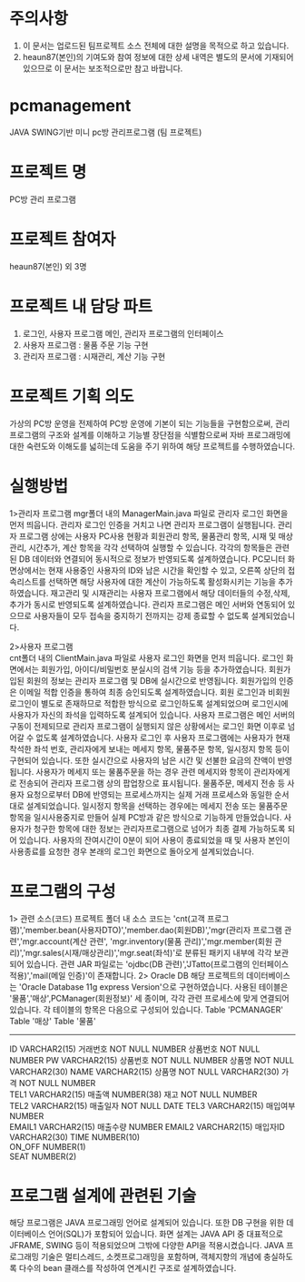 # 주의사항
 1. 이 문서는 업로드된 팀프로젝트 소스 전체에 대한 설명을 목적으로 하고 있습니다. 
 2. heaun87(본인)의 기여도와 참여 정보에 대한 상세 내역은 별도의 문서에 기재되어 있으므로 이 문서는 보조적으로만 참고 바랍니다.  
 
# pcmanagement
JAVA SWING기반 미니 pc방 관리프로그램 (팀 프로젝트)

# 프로젝트 명
 PC방 관리 프로그램

# 프로젝트 참여자 
 heaun87(본인) 외 3명

# 프로젝트 내 담당 파트
 1. 로그인, 사용자 프로그램 메인, 관리자 프로그램의 인터페이스
 2. 사용자 프로그램 : 물품 주문 기능 구현
 3. 관리자 프로그램 : 시재관리, 계산 기능 구현
 
# 프로젝트 기획 의도
 가상의 PC방 운영을 전제하여 PC방 운영에 기본이 되는 기능들을
구현함으로써, 관리 프로그램의 구조와 설계를 이해하고 기능별 장단점을 식별함으로써 자바
프로그래밍에 대한 숙련도와 이해도를 넓히는데 도움을 주기 위하여 해당 프로젝트를 수행하였습니다.

# 실행방법

  1>관리자 프로그램
 mgr폴더 내의 ManagerMain.java 파일로 관리자 로그인 화면을 먼저 띄웁니다. 관리자 로그인 인증을 
거치고 나면 관리자 프로그램이 실행됩니다.  관리자 프로그램 상에는 사용자 PC사용 현황과 회원관리 항목, 
물품관리 항목, 시재 및 매상관리, 시간추가, 계산 항목을 각각 선택하여 실행할 수 있습니다.
 각각의 항목들은 관련된 DB 데이터와 연결되어 동시적으로 정보가 반영되도록 설계하였습니다.
PC모니터 화면상에서는 현재 사용중인 사용자의 ID와 남은 시간을 확인할 수 있고, 오른쪽 상단의
접속리스트를 선택하면 해당 사용자에 대한 계산이 가능하도록 활성화시키는 기능을 추가하였습니다. 재고관리
및 시재관리는 사용자 프로그램에서 해당 데이터들의 수정,삭제,추가가 동시로 반영되도록 설계하였습니다.
관리자 프로그램은 메인 서버와 연동되어 있으므로 사용자들이 모두 접속을 중지하기 전까지는 강제 종료할 수 
없도록 설계되었습니다.

   2>사용자  프로그램   
  cnt폴더 내의 ClientMain.java 파일로 사용자 로그인 화면을 먼저 띄웁니다. 로그인 화면에서는 회원가입,
아이디/비밀번호 분실시의 검색 기능 등을 추가하였습니다. 회원가입된 회원의 정보는 관리자 프로그램 및
DB에 실시간으로 반영됩니다. 회원가입의 인증은 이메일 적합 인증을 통하여 최종 승인되도록 설계하였습니다.
회원 로그인과 비회원 로그인이 별도로 존재하므로 적합한 방식으로 로그인하도록 설계되었으며 로그인시에 사용자가 자신의
좌석을 입력하도록 설계되어 있습니다. 
사용자 프로그램은 메인 서버의 구동이 전제되므로 관리자 프로그램이 실행되지 않은 상황에서는 로그인 화면 이후로 넘어갈 수
없도록 설계하였습니다. 사용자 로그인 후 사용자 프로그램에는 사용자가 현재 착석한 좌석 번호, 관리자에게 보내는 메세지 항목,
물품주문 항목, 일시정지 항목 등이 구현되어 있습니다.  또한 실시간으로 사용자의 남은 시간 및 선불한 요금의 잔액이
반영됩니다. 사용자가 메세지 또는 물품주문을 하는 경우 관련 메세지와 항목이 관리자에게로 전송되어 관리자 프로그램 상의
팝업창으로 표시됩니다. 물품주문, 메세지 전송 등 사용자 요청으로부터 DB에 반영되는 프로세스까지는 실제 거래 프로세스와
동일한 순서대로 설계되었습니다. 일시정지 항목을 선택하는 경우에는 메세지 전송 또는 물품주문 항목을 일시사용중지로 만들어
실제 PC방과 같은 방식으로 기능하게 만들었습니다. 사용자가 청구한 항목에 대한 정보는 관리자프로그램으로 넘어가 최종 결제
가능하도록 되어 있습니다. 사용자의 잔여시간이 0분이 되어 사용이 종료되었을 때 및 사용자 본인이 사용종료를 요청한 경우
본래의 로그인 화면으로 돌아오게 설계되었습니다.

# 프로그램의 구성
   1> 관련 소스(코드) 
 프로젝트 폴더 내 소스 코드는 'cnt(고객 프로그램)','member.bean(사용자DTO)','member.dao(회원DB)','mgr(관리자 프로그램 관련','mgr.account(계산 관련',
'mgr.inventory(물품 관리)','mgr.member(회원 관리)','mgr.sales(시재/매상관리)','mgr.seat(좌석)'로 분류된 패키지 내부에 각각 보관되어 있습니다.
 관련 JAR 파일로는 'ojdbc(DB 관련)','JTatto(프로그램의 인터페이스 적용)','mail(메일 인증)'이 존재합니다.
  2> Oracle DB
 해당 프로젝트의 데이터베이스는 'Oracle Database 11g express Version'으로 구현하였습니다. 사용된 테이블은 '물품','매상',PCManager(회원정보)' 세 종이며,
각각 관련 프로세스에 맞게 연결되어 있습니다.  각 테이블의 항목은 다음으로 구성되어 있습니다.
Table 'PCMANAGER'			Table '매상'		      Table '물품'
-----------	-----------------       ------------------------------------	-------------------------
ID        VARCHAR2(15) 	거래번호 NOT NULL NUMBER    	상품번호 NOT NULL NUMBER 
PW        VARCHAR2(15) 	상품번호 NOT NULL NUMBER 		상품명 NOT NULL VARCHAR2(30) 
NAME      VARCHAR2(15) 	상품명 NOT NULL VARCHAR2(30) 	가격 NOT NULL NUMBER   
TEL1      VARCHAR2(15) 	매출액          NUMBER(38)   		재고 NOT NULL NUMBER  
TEL2      VARCHAR2(15) 	매출일자 NOT NULL DATE
TEL3      VARCHAR2(15)	매입여부          NUMBER  
EMAIL1    VARCHAR2(15) 	매출수량          NUMBER 
EMAIL2    VARCHAR2(15) 	매입자ID          VARCHAR2(30) 
TIME      NUMBER(10)   
ON_OFF    NUMBER(1)    
SEAT      NUMBER(2)    
 

# 프로그램 설계에 관련된 기술
 해당 프로그램은 JAVA 프로그래밍 언어로 설계되어 있습니다. 또한 DB 구현을 위한 데이터베이스 언어(SQL)가 포함되어 있습니다. 화면 설계는 JAVA API 중
대표적으로 JFRAME, SWING 등이 적용되었으며 그밖에 다양한 API을 적용시켰습니다. JAVA 프로그래밍 기술은 멀티스레드, 소켓프로그래밍을 포함하며,
객체지향의 개념에 충실하도록 다수의 bean 클래스를 작성하여 연계시킨 구조로 설계하였습니다.
